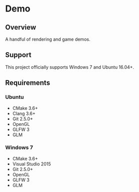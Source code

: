 # Demo #

## Overview ##
A handful of rendering and game demos.

## Support ##
This project officially supports Windows 7 and Ubuntu 16.04+.

## Requirements ##

### Ubuntu ###
 * CMake 3.6+
 * Clang 3.6+
 * Git 2.5.0+
 * OpenGL
 * GLFW 3
 * GLM

### Windows 7 ###
 * CMake 3.6+
 * Visual Studio 2015
 * Git 2.5.0+
 * OpenGL
 * GLFW 3
 * GLM